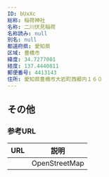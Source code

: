 ```yaml
---
ID: bUxXc
総称: 稲荷神社
名称: 二川伏見稲荷
名称読み: null
別名: null
都道府県: 愛知県
区域: 豊橋市
緯度: 34.7277001
経度: 137.4440811
郵便番号: 4413143
住所: 愛知県豊橋市大岩町西郷内１６０
---
```


## その他

### 参考URL

| URL | 説明          |
| --- | ------------- |
|     | OpenStreetMap |
